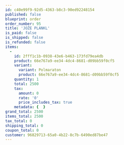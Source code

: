 ```yaml
---
id: c40e99f9-92d5-4363-b8c3-90ed92248154
published: false
blueprint: order
order_number: 95
title: 'JOŽE PLANKL'
is_paid: false
is_shipped: false
is_refunded: false
items:
  -
    id: 2fff1c1b-0938-43e6-b463-173fd79ea4db
    product: 66e767a9-ee34-4dc4-8681-d09bb59f0cf5
    variant:
      variant: Polmaraton
      product: 66e767a9-ee34-4dc4-8681-d09bb59f0cf5
    quantity: 1
    total: 2500
    tax:
      amount: 0
      rate: '0'
      price_includes_tax: true
    metadata: {  }
grand_total: 2500
items_total: 2500
tax_total: 0
shipping_total: 0
coupon_total: 0
customer: 96829713-65a0-4b22-8c7b-6490ed87be47
---
```

